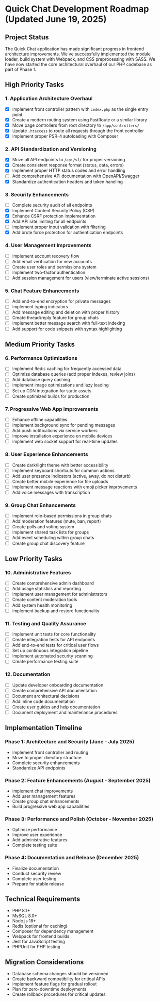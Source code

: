 # Quick Chat Development Roadmap (Updated June 19, 2025)

## Project Status
The Quick Chat application has made significant progress in frontend architecture improvements. We've successfully implemented the module loader, build system with Webpack, and CSS preprocessing with SASS. We have now started the core architectural overhaul of our PHP codebase as part of Phase 1.

## High Priority Tasks

### 1. Application Architecture Overhaul
- [x] Implement front controller pattern with `index.php` as the single entry point
- [x] Create a modern routing system using FastRoute or a similar library
- [x] Move page controllers from root directory to `/app/controllers/`
- [x] Update `.htaccess` to route all requests through the front controller
- [x] Implement proper PSR-4 autoloading with Composer

### 2. API Standardization and Versioning
- [x] Move all API endpoints to `/api/v1/` for proper versioning
- [x] Create consistent response format (status, data, errors)
- [x] Implement proper HTTP status codes and error handling
- [ ] Add comprehensive API documentation with OpenAPI/Swagger
- [x] Standardize authentication headers and token handling

### 3. Security Enhancements
- [ ] Complete security audit of all endpoints
- [x] Implement Content Security Policy (CSP)
- [x] Enhance CSRF protection implementation
- [x] Add API rate limiting for all endpoints
- [ ] Implement proper input validation with filtering
- [x] Add brute force protection for authentication endpoints

### 4. User Management Improvements
- [ ] Implement account recovery flow
- [ ] Add email verification for new accounts
- [ ] Create user roles and permissions system
- [ ] Implement two-factor authentication
- [ ] Add session management for users (view/terminate active sessions)

### 5. Chat Feature Enhancements
- [ ] Add end-to-end encryption for private messages
- [ ] Implement typing indicators
- [ ] Add message editing and deletion with proper history
- [ ] Create thread/reply feature for group chats
- [ ] Implement better message search with full-text indexing
- [ ] Add support for code snippets with syntax highlighting

## Medium Priority Tasks

### 6. Performance Optimizations
- [ ] Implement Redis caching for frequently accessed data
- [ ] Optimize database queries (add proper indexes, review joins)
- [ ] Add database query caching
- [ ] Implement image optimizations and lazy loading
- [ ] Set up CDN integration for static assets
- [ ] Create optimized builds for production

### 7. Progressive Web App Improvements
- [ ] Enhance offline capabilities
- [ ] Implement background sync for pending messages
- [ ] Add push notifications via service workers
- [ ] Improve installation experience on mobile devices
- [ ] Implement web socket support for real-time updates

### 8. User Experience Enhancements
- [ ] Create dark/light theme with better accessibility
- [ ] Implement keyboard shortcuts for common actions
- [ ] Add user presence indicators (active, away, do not disturb)
- [ ] Create better mobile experience for file uploads
- [ ] Implement message reactions with emoji picker improvements
- [ ] Add voice messages with transcription

### 9. Group Chat Enhancements
- [ ] Implement role-based permissions in group chats
- [ ] Add moderation features (mute, ban, report)
- [ ] Create polls and voting system
- [ ] Implement shared task lists for groups
- [ ] Add event scheduling within group chats
- [ ] Create group chat discovery feature

## Low Priority Tasks

### 10. Administrative Features
- [ ] Create comprehensive admin dashboard
- [ ] Add usage statistics and reporting
- [ ] Implement user management for administrators
- [ ] Create content moderation tools
- [ ] Add system health monitoring
- [ ] Implement backup and restore functionality

### 11. Testing and Quality Assurance
- [ ] Implement unit tests for core functionality
- [ ] Create integration tests for API endpoints
- [ ] Add end-to-end tests for critical user flows
- [ ] Set up continuous integration pipeline
- [ ] Implement automated security scanning
- [ ] Create performance testing suite

### 12. Documentation
- [ ] Update developer onboarding documentation
- [ ] Create comprehensive API documentation
- [ ] Document architectural decisions
- [ ] Add inline code documentation
- [ ] Create user guides and help documentation
- [ ] Document deployment and maintenance procedures

## Implementation Timeline

### Phase 1: Architecture and Security (June - July 2025)
- Implement front controller and routing
- Move to proper directory structure
- Complete security enhancements
- Standardize API endpoints

### Phase 2: Feature Enhancements (August - September 2025)
- Implement chat improvements
- Add user management features
- Create group chat enhancements
- Build progressive web app capabilities

### Phase 3: Performance and Polish (October - November 2025)
- Optimize performance
- Improve user experience
- Add administrative features
- Complete testing suite

### Phase 4: Documentation and Release (December 2025)
- Finalize documentation
- Conduct security review
- Complete user testing
- Prepare for stable release

## Technical Requirements
- PHP 8.1+
- MySQL 8.0+
- Node.js 18+
- Redis (optional for caching)
- Composer for dependency management
- Webpack for frontend builds
- Jest for JavaScript testing
- PHPUnit for PHP testing

## Migration Considerations
- Database schema changes should be versioned
- Create backward compatibility for critical APIs
- Implement feature flags for gradual rollout
- Plan for zero-downtime deployments
- Create rollback procedures for critical updates
